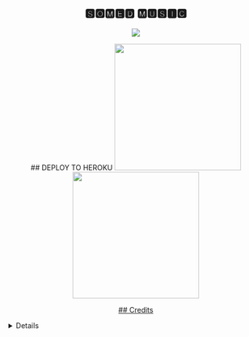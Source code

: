 <h2 align="center">🆂🅾🅼🅴🅳 🅼🆄🆂🅸🅲</h2>

<p align="center">
  <img src="https://telegra.ph/file/ba582d379f2586f227d66.png">
</p>


<p align="center">
## DEPLOY TO HEROKU
<a href="https://dashboard.heroku.com/new?template=https://github.com/iskandar777-dar/CilikMusic"><img src="https://img.shields.io/badge/Deploy%20To%20Heroku-blueviolet?style=for-the-badge&logo=heroku" width="250""/</a>  
<a href="https://telegram.dog/XTZ_HerokuBot?start=aXNrYW5kYXI3NzctZGFyL0NpbGlrTXVzaWMgbWFzdGVy"><img src="https://img.shields.io/badge/Deploy%20Via%20Telegram-blue?style=for-the-badge&logo=telegram" width="250""/</a>  </p>

<p align="center">
## Credits
</details>

<details>
<summary><b> TAP </b></summary>
<br>

- [Yukki Music](https://github.com/TeamYukki/YukkiMusicBot)  
- [Pyrogram](https://github.com/pyrogram/pyrogram)
- [Py-Tgcalls](https://github.com/pytgcalls/pytgcalls)
- [CallsMusic Team](https://github.com/Callsmusic)
- [TheHamkerCat](https://github.com/TheHamkerCat)
- [Charon Baglari](https://github.com/XCBv021)
</p>

